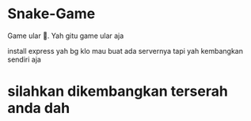 # Snake-Game
Game ular 🐍. Yah gitu game ular aja

install express yah bg klo mau buat ada servernya tapi yah kembangkan sendiri aja

# silahkan dikembangkan terserah anda dah
